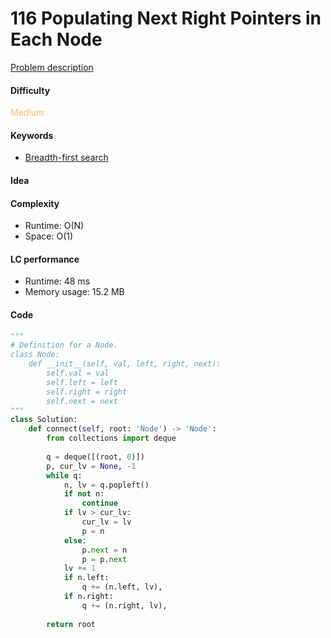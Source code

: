 116 Populating Next Right Pointers in Each Node
=======================
[Problem description](https://leetcode.com/problems/populating-next-right-pointers-in-each-node/)

#### Difficulty
<span style="color:#FABC60">Medium</span>

#### Keywords
- [Breadth-first search](../categories/bfs.md)

#### Idea


#### Complexity
- Runtime: O(N)
- Space: O(1)

#### LC performance
- Runtime: 48 ms
- Memory usage: 15.2 MB

#### Code
```python
"""
# Definition for a Node.
class Node:
    def __init__(self, val, left, right, next):
        self.val = val
        self.left = left
        self.right = right
        self.next = next
"""
class Solution:
    def connect(self, root: 'Node') -> 'Node':
        from collections import deque
        
        q = deque([(root, 0)])
        p, cur_lv = None, -1
        while q:
            n, lv = q.popleft()
            if not n:
                continue
            if lv > cur_lv:
                cur_lv = lv
                p = n
            else:
                p.next = n
                p = p.next
            lv += 1
            if n.left:
                q += (n.left, lv),
            if n.right:
                q += (n.right, lv),
        
        return root
```